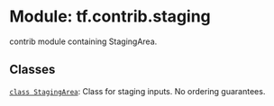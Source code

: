 <div itemscope itemtype="http://developers.google.com/ReferenceObject">
<meta itemprop="name" content="tf.contrib.staging" />
<meta itemprop="path" content="Stable" />
</div>

# Module: tf.contrib.staging

contrib module containing StagingArea.

<!-- Placeholder for "Used in" -->


## Classes

[`class StagingArea`](../../tf/contrib/staging/StagingArea.md): Class for staging inputs. No ordering guarantees.

